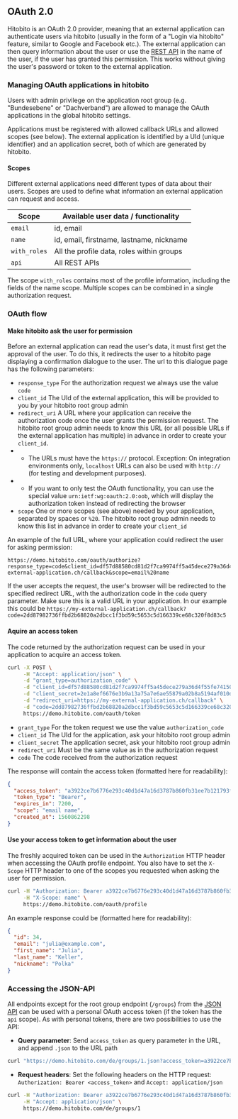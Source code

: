 ## OAuth 2.0

Hitobito is an OAuth 2.0 provider, meaning that an external application can authenticate users via hitobito (usually in the form of a "Login via hitobito" feature, similar to Google and Facebook etc.). The external application can then query information about the user or use the [REST API](05_rest_api.md) in the name of the user, if the user has granted this permission. This works without giving the user's password or token to the external application.

### Managing OAuth applications in hitobito
Users with admin privilege on the application root group (e.g. "Bundesebene" or "Dachverband") are allowed to manage the OAuth applications in the global hitobito settings.

Applications must be registered with allowed callback URLs and allowed scopes (see below). The external application is identified by a UId (unique identifier) and an application secret, both of which are generated by hitobito.

#### Scopes
Different external applications need different types of data about their users. Scopes are used to define what information an external application can request and access.

| Scope        | Available user data / functionality       |
| ---          | ---                                       |
| `email`      | id, email                                 |
| `name`       | id, email, firstname, lastname, nickname  |
| `with_roles` | All the profile data, roles within groups |
| `api`        | All REST APIs                             |

The scope `with_roles` contains most of the profile information, including the fields of the name scope. Multiple scopes can be combined in a single authorization request.

### OAuth flow

#### Make hitobito ask the user for permission
Before an external application can read the user's data, it must first get the approval of the user. To do this, it redirects the user to a hitobito page displaying a confirmation dialogue to the user. The url to this dialogue page has the following parameters:

* `response_type` For the authorization request we always use the value `code`
* `client_id` The UId of the external application, this will be provided to you by your hitobito root group admin
* `redirect_uri` A URL where your application can receive the authorization code once the user grants the permission request. The hitobito root group admin needs to know this URL (or all possible URLs if the external application has multiple) in advance in order to create your `client_id`.
* * The URLs must have the `https://` protocol. Exception: On integration environments only, `localhost` URLs can also be used with `http://` (for testing and development purposes).
* * If you want to only test the OAuth functionality, you can use the special value `urn:ietf:wg:oauth:2.0:oob`, which will display the authorization token instead of redirecting the browser
* `scope` One or more scopes (see above) needed by your application, separated by spaces or `%20`. The hitobito root group admin needs to know this list in advance in order to create your `client_id`

An example of the full URL, where your application could redirect the user for asking permission:
```
https://demo.hitobito.com/oauth/authorize?response_type=code&client_id=df57d88580cd81d2f7ca9974ff5a45dece279a36d4f55fe741502dd3ebb60ba8&redirect_uri=https://my-external-application.ch/callback&scope=email%20name
```

If the user accepts the request, the user's browser will be redirected to the specified redirect URL, with the authorization code in the `code` query parameter. Make sure this is a valid URL in your application. In our example this could be `https://my-external-application.ch/callback?code=2dd87982736ffbd2b68820a2dbcc1f3bd59c5653c5d166339ce68c320f8d83c5`

#### Aquire an access token
The code returned by the authorization request can be used in your application to acquire an access token.

```bash
curl -X POST \
     -H "Accept: application/json" \
     -d "grant_type=authorization_code" \
     -d "client_id=df57d88580cd81d2f7ca9974ff5a45dece279a36d4f55fe741502dd3ebb60ba8" \
     -d "client_secret=2e1a8ef6676e3b9a13a75a7e6ae55879a02b8a5194af010dd8af0eb1a2ca0957" \
     -d "redirect_uri=https://my-external-application.ch/callback" \
     -d "code=2dd87982736ffbd2b68820a2dbcc1f3bd59c5653c5d166339ce68c320f8d83c5" \
     https://demo.hitobito.com/oauth/token
```

* `grant_type` For the token request we use the value `authorization_code`
* `client_id` The UId for the application, ask your hitobito root group admin
* `client_secret` The application secret, ask your hitobito root group admin
* `redirect_uri` Must be the same value as in the authorization request
* `code` The code received from the authorization request

The response will contain the access token (formatted here for readability):
```json
{
  "access_token": "a3922ce7b6776e293c40d1d47a16d3787b860fb31ee7b121793f40492bae309f",
  "token_type": "Bearer",
  "expires_in": 7200,
  "scope": "email name",
  "created_at": 1560862298
}
```

#### Use your access token to get information about the user

The freshly acquired token can be used in the `Authorization` HTTP header when accessing the OAuth profile endpoint. You also have to set the `X-Scope` HTTP header to one of the scopes you requested when asking the user for permission.
```bash
curl -H "Authorization: Bearer a3922ce7b6776e293c40d1d47a16d3787b860fb31ee7b121793f40492bae309f" \
     -H "X-Scope: name" \
     https://demo.hitobito.com/oauth/profile
```

An example response could be (formatted here for readability):
```json
{
  "id": 34,
  "email": "julia@example.com",
  "first_name": "Julia",
  "last_name": "Keller",
  "nickname": "Polka"
}
```

### Accessing the JSON-API

All endpoints except for the root group endpoint (`/groups`) from the [JSON API](05_rest_api.md) can be used with a personal OAuth access token (if the token has the `api` scope). As with personal tokens, there are two possibilities to use the API:

* **Query parameter**: Send `access_token` as query parameter in the URL, and append `.json` to the URL path
```bash
curl "https://demo.hitobito.com/de/groups/1.json?access_token=a3922ce7b6776e293c40d1d47a16d3787b860fb31ee7b121793f40492bae309f"
```

* **Request headers**: Set the following headers on the HTTP request: `Authorization: Bearer <access_token>` and `Accept: application/json`
```bash
curl -H "Authorization: Bearer a3922ce7b6776e293c40d1d47a16d3787b860fb31ee7b121793f40492bae309f" \
     -H "Accept: application/json" \
     https://demo.hitobito.com/de/groups/1
```
